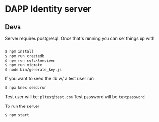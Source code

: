 # DAPP Identity server

## Devs

Server requires postgresql.  Once that's running you can set things up
with

```sh

$ npm install
$ npm run createdb
$ npm run sqlextensions
$ npm run migrate
$ node bin/generate_key.js
```

If you want to seed the db w/ a test user run

```sh
$ npx knex seed:run
```

Test user will be: `pltest@test.com`
Test password will be `testpassword`

To run the server

```sh
$ npm start
```

